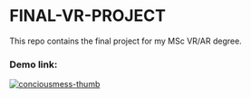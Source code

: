 # FINAL-VR-PROJECT
 This repo contains the final project for my MSc VR/AR degree.

### Demo link:

[![conciousmess-thumb](https://user-images.githubusercontent.com/36617987/184650653-d4b5b2e1-5cdc-490e-9cb5-8213115ecc26.png)](https://vimeo.com/738161788)
